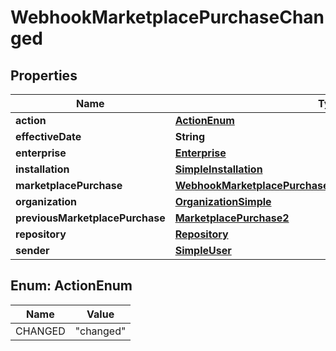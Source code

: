 

# WebhookMarketplacePurchaseChanged


## Properties

| Name | Type | Description | Notes |
|------------ | ------------- | ------------- | -------------|
|**action** | [**ActionEnum**](#ActionEnum) |  |  |
|**effectiveDate** | **String** |  |  |
|**enterprise** | [**Enterprise**](Enterprise.md) |  |  [optional] |
|**installation** | [**SimpleInstallation**](SimpleInstallation.md) |  |  [optional] |
|**marketplacePurchase** | [**WebhookMarketplacePurchaseCancelledMarketplacePurchase**](WebhookMarketplacePurchaseCancelledMarketplacePurchase.md) |  |  |
|**organization** | [**OrganizationSimple**](OrganizationSimple.md) |  |  [optional] |
|**previousMarketplacePurchase** | [**MarketplacePurchase2**](MarketplacePurchase2.md) |  |  [optional] |
|**repository** | [**Repository**](Repository.md) |  |  [optional] |
|**sender** | [**SimpleUser**](SimpleUser.md) |  |  |



## Enum: ActionEnum

| Name | Value |
|---- | -----|
| CHANGED | &quot;changed&quot; |



